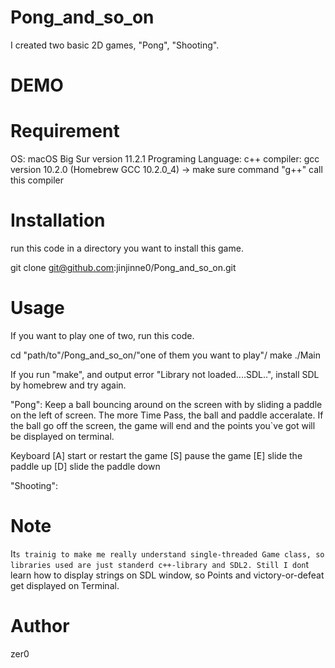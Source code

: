 # Pong_and_so_on
I created two basic 2D games, "Pong", "Shooting".

# DEMO

# Requirement
OS: macOS Big Sur version 11.2.1
Programing Language: c++
compiler: gcc version 10.2.0 (Homebrew GCC 10.2.0_4)
→ make sure command "g++" call this compiler

# Installation
run this code in a directory you want to install this game.

git clone git@github.com:jinjinne0/Pong_and_so_on.git

# Usage
If you want to play one of two, run this code.

cd "path/to"/Pong_and_so_on/"one of them you want to play"/
make
./Main

If you run "make", and output error "Library not loaded....SDL..", install SDL by homebrew and try again.

"Pong": Keep a ball bouncing around on the screen with by sliding a paddle on the left of screen. The more Time Pass, the ball and paddle acceralate. If the ball go off the screen, the game will end and the points you`ve got will be displayed on terminal.

Keyboard
[A] start or restart the game 
[S] pause the game
[E] slide the paddle up
[D] slide the paddle down 

"Shooting":

# Note
It`s trainig to make me really understand single-threaded Game class,
so libraries used are just standerd c++-library and SDL2.
Still I don`t learn how to display strings on SDL window, so Points and victory-or-defeat get displayed on Terminal.

# Author
zer0

